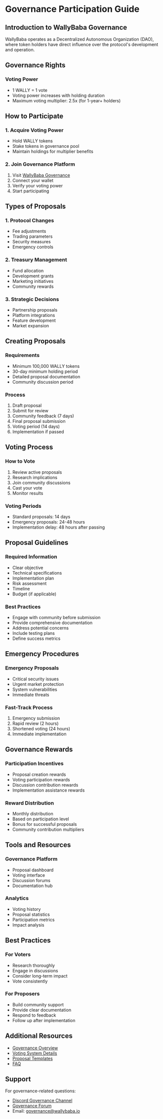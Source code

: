 # Governance Participation Guide

## Introduction to WallyBaba Governance

WallyBaba operates as a Decentralized Autonomous Organization (DAO), where token holders have direct influence over the protocol's development and operation.

## Governance Rights

### Voting Power
- 1 WALLY = 1 vote
- Voting power increases with holding duration
- Maximum voting multiplier: 2.5x (for 1-year+ holders)

## How to Participate

### 1. Acquire Voting Power
- Hold WALLY tokens
- Stake tokens in governance pool
- Maintain holdings for multiplier benefits

### 2. Join Governance Platform
1. Visit [WallyBaba Governance](https://gov.wallybaba.io)
2. Connect your wallet
3. Verify your voting power
4. Start participating

## Types of Proposals

### 1. Protocol Changes
- Fee adjustments
- Trading parameters
- Security measures
- Emergency controls

### 2. Treasury Management
- Fund allocation
- Development grants
- Marketing initiatives
- Community rewards

### 3. Strategic Decisions
- Partnership proposals
- Platform integrations
- Feature development
- Market expansion

## Creating Proposals

### Requirements
- Minimum 100,000 WALLY tokens
- 30-day minimum holding period
- Detailed proposal documentation
- Community discussion period

### Process
1. Draft proposal
2. Submit for review
3. Community feedback (7 days)
4. Final proposal submission
5. Voting period (14 days)
6. Implementation if passed

## Voting Process

### How to Vote
1. Review active proposals
2. Research implications
3. Join community discussions
4. Cast your vote
5. Monitor results

### Voting Periods
- Standard proposals: 14 days
- Emergency proposals: 24-48 hours
- Implementation delay: 48 hours after passing

## Proposal Guidelines

### Required Information
- Clear objective
- Technical specifications
- Implementation plan
- Risk assessment
- Timeline
- Budget (if applicable)

### Best Practices
- Engage with community before submission
- Provide comprehensive documentation
- Address potential concerns
- Include testing plans
- Define success metrics

## Emergency Procedures

### Emergency Proposals
- Critical security issues
- Urgent market protection
- System vulnerabilities
- Immediate threats

### Fast-Track Process
1. Emergency submission
2. Rapid review (2 hours)
3. Shortened voting (24 hours)
4. Immediate implementation

## Governance Rewards

### Participation Incentives
- Proposal creation rewards
- Voting participation rewards
- Discussion contribution rewards
- Implementation assistance rewards

### Reward Distribution
- Monthly distribution
- Based on participation level
- Bonus for successful proposals
- Community contribution multipliers

## Tools and Resources

### Governance Platform
- Proposal dashboard
- Voting interface
- Discussion forums
- Documentation hub

### Analytics
- Voting history
- Proposal statistics
- Participation metrics
- Impact analysis

## Best Practices

### For Voters
- Research thoroughly
- Engage in discussions
- Consider long-term impact
- Vote consistently

### For Proposers
- Build community support
- Provide clear documentation
- Respond to feedback
- Follow up after implementation

## Additional Resources
- [Governance Overview](../governance/README.md)
- [Voting System Details](../governance/voting.md)
- [Proposal Templates](../governance/templates.md)
- [FAQ](../guides/faq.md)

## Support
For governance-related questions:
- [Discord Governance Channel](https://discord.gg/wallybaba-gov)
- [Governance Forum](https://forum.wallybaba.io)
- Email: governance@wallybaba.io 